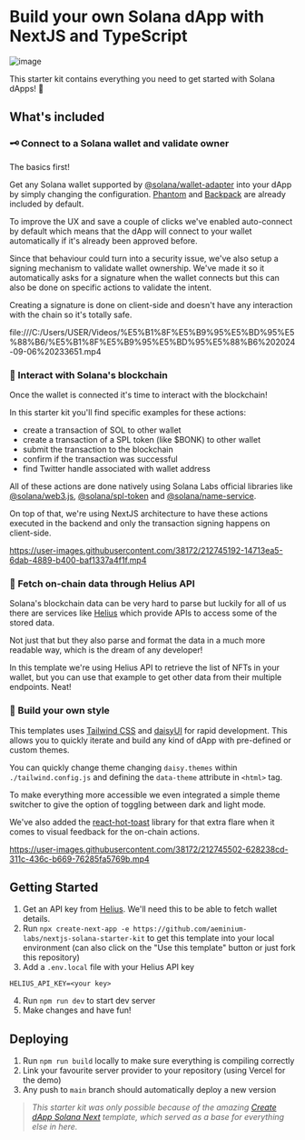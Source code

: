 # Build your own Solana dApp with NextJS and TypeScript

![image](https://user-images.githubusercontent.com/38172/212745837-5de1adb8-7bca-4af1-9772-9e9547a4a06b.png)

This starter kit contains everything you need to get started with Solana dApps! 🚀

## What's included

### **🗝️ Connect to a Solana wallet and validate owner**

The basics first!

Get any Solana wallet supported by [@solana/wallet-adapter](https://github.com/solana-labs/wallet-adapter) into your dApp by simply changing the configuration. [Phantom](https://phantom.app/) and [Backpack](https://www.backpack.app/) are already included by default.

To improve the UX and save a couple of clicks we've enabled auto-connect by default which means that the dApp will connect to your wallet automatically if it's already been approved before.

Since that behaviour could turn into a security issue, we've also setup a signing mechanism to validate wallet ownership. We've made it so it automatically asks for a signature when the wallet connects but this can also be done on specific actions to validate the intent.

Creating a signature is done on client-side and doesn't have any interaction with the chain so it's totally safe.


file:///C:/Users/USER/Videos/%E5%B1%8F%E5%B9%95%E5%BD%95%E5%88%B6/%E5%B1%8F%E5%B9%95%E5%BD%95%E5%88%B6%202024-09-06%20233651.mp4

### **🔗 Interact with Solana's blockchain**

Once the wallet is connected it's time to interact with the blockchain!

In this starter kit you'll find specific examples for these actions:

- create a transaction of SOL to other wallet
- create a transaction of a SPL token (like $BONK) to other wallet
- submit the transaction to the blockchain
- confirm if the transaction was successful
- find Twitter handle associated with wallet address

All of these actions are done natively using Solana Labs official libraries like [@solana/web3.js](https://solana-labs.github.io/solana-web3.js/), [@solana/spl-token](https://solana-labs.github.io/solana-program-library/token/js/) and [@solana/name-service](https://spl.solana.com/name-service).

On top of that, we're using NextJS architecture to have these actions executed in the backend and only the transaction signing happens on client-side.

https://user-images.githubusercontent.com/38172/212745192-14713ea5-6dab-4889-b400-baf1337a4f1f.mp4

### **🔌 Fetch on-chain data through Helius API**

Solana's blockchain data can be very hard to parse but luckily for all of us there are services like [Helius](https://helius.xyz/) which provide APIs to access some of the stored data.

Not just that but they also parse and format the data in a much more readable way, which is the dream of any developer!

In this template we're using Helius API to retrieve the list of NFTs in your wallet, but you can use that example to get other data from their multiple endpoints. Neat!


### **🎨 Build your own style**

This templates uses [Tailwind CSS](https://tailwindcss.com/) and [daisyUI](https://daisyui.com/) for rapid development. This allows you to quickly iterate and build any kind of dApp with pre-defined or custom themes.

You can quickly change theme changing `daisy.themes` within `./tailwind.config.js` and defining the `data-theme` attribute in `<html>` tag.

To make everything more accessible we even integrated a simple theme switcher to give the option of toggling between dark and light mode.

We've also added the [react-hot-toast](https://react-hot-toast.com/) library for that extra flare when it comes to visual feedback for the on-chain actions.

https://user-images.githubusercontent.com/38172/212745502-628238cd-311c-436c-b669-76285fa5769b.mp4

## Getting Started

1. Get an API key from [Helius](https://helius.xyz/). We'll need this to be able to fetch wallet details.
2. Run `npx create-next-app -e https://github.com/aeminium-labs/nextjs-solana-starter-kit` to get this template into your local environment (can also click on the "Use this template" button or just fork this repository)
3. Add a `.env.local` file with your Helius API key

```
HELIUS_API_KEY=<your key>
```

4. Run `npm run dev` to start dev server
5. Make changes and have fun!

## Deploying

1. Run `npm run build` locally to make sure everything is compiling correctly
2. Link your favourite server provider to your repository (using Vercel for the demo)
3. Any push to `main` branch should automatically deploy a new version

> _This starter kit was only possible because of the amazing [Create dApp Solana Next](https://github.com/thuglabs/create-dapp-solana-nextjs) template, which served as a base for everything else in here._
